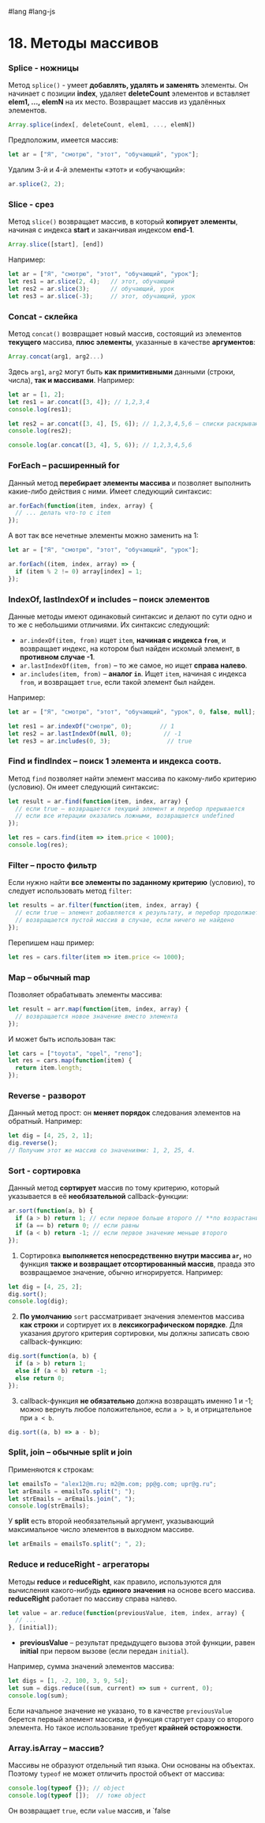 #lang #lang-js

# 18. Методы массивов

### **Splice - ножницы**

Метод `splice()` - умеет **добавлять, удалять и заменять** элементы. Он начинает с позиции **index**, удаляет **deleteCount** элементов и вставляет **elem1, ..., elemN** на их место. Возвращает массив из удалённых элементов.

```javascript
Array.splice(index[, deleteCount, elem1, ..., elemN])
```

Предположим, имеется массив:

```javascript
let ar = ["Я", "смотрю", "этот", "обучающий", "урок"];
```

Удалим 3-й и 4-й элементы «этот» и «обучающий»:

```javascript
ar.splice(2, 2);
```

### **Slice - срез**

Метод `slice()` возвращает массив, в который **копирует элементы**, начиная с индекса **start** и заканчивая индексом **end-1**.

```javascript
Array.slice([start], [end])
```

Например:

```javascript
let ar = ["Я", "смотрю", "этот", "обучающий", "урок"];
let res1 = ar.slice(2, 4);   // этот, обучающий
let res2 = ar.slice(3);      // обучающий, урок
let res3 = ar.slice(-3);     // этот, обучающий, урок
```

### **Concat - склейка**

Метод `concat()` возвращает новый массив, состоящий из элементов **текущего** массива, **плюс элементы**, указанные в качестве **аргументов**:

```javascript
Array.concat(arg1, arg2...)
```

Здесь `arg1`, `arg2` могут быть **как примитивными** данными (строки, числа), **так и массивами**. Например:

```javascript
let ar = [1, 2];
let res1 = ar.concat([3, 4]); // 1,2,3,4
console.log(res1);

let res2 = ar.concat([3, 4], [5, 6]); // 1,2,3,4,5,6 – списки раскрываются до примитивов, а объекты копируют ссылку в новый массив
console.log(res2);

console.log(ar.concat([3, 4], 5, 6)); // 1,2,3,4,5,6
```

### **ForEach – расширенный for**

Данный метод **перебирает элементы массива** и позволяет выполнить какие-либо действия с ними. Имеет следующий синтаксис:

```javascript
ar.forEach(function(item, index, array) {
  // ... делать что-то с item
});
```

А вот так все нечетные элементы можно заменить на 1:

```javascript
let ar = ["Я", "смотрю", "этот", "обучающий", "урок"];

ar.forEach((item, index, array) => {
  if (item % 2 != 0) array[index] = 1;
});
```

### **IndexOf, lastIndexOf и includes – поиск элементов**

Данные методы имеют одинаковый синтаксис и делают по сути одно и то же с небольшими отличиями. Их синтаксис следующий:

- `ar.indexOf(item, from)` ищет `item`, **начиная с индекса `from`**, и возвращает индекс, на котором был найден искомый элемент, в **противном случае -1**.
- `ar.lastIndexOf(item, from)` – то же самое, но ищет **справа налево**.
- `ar.includes(item, from)` – **аналог `in`**. Ищет `item`, начиная с индекса `from`, и возвращает `true`, если такой элемент был найден.

Например:

```javascript
let ar = ["Я", "смотрю", "этот", "обучающий", "урок", 0, false, null];

let res1 = ar.indexOf("смотрю", 0);        // 1
let res2 = ar.lastIndexOf(null, 0);         // -1
let res3 = ar.includes(0, 3);                // true
```

### **Find и findIndex – поиск 1 элемента и индекса соотв.**

Метод `find` позволяет найти элемент массива по какому-либо критерию (условию). Он имеет следующий синтаксис:

```javascript
let result = ar.find(function(item, index, array) {
  // если true – возвращается текущий элемент и перебор прерывается
  // если все итерации оказались ложными, возвращается undefined
});
```

```javascript
let res = cars.find(item => item.price < 1000);
console.log(res);
```

### **Filter – просто фильтр**

Если нужно найти **все элементы по заданному критерию** (условию), то следует использовать метод `filter`:

```javascript
let results = ar.filter(function(item, index, array) {
  // если true – элемент добавляется к результату, и перебор продолжается
  // возвращается пустой массив в случае, если ничего не найдено
});
```

Перепишем наш пример:

```javascript
let res = cars.filter(item => item.price <= 1000);
```

### **Map – обычный map**

Позволяет обрабатывать элементы массива:

```javascript
let result = arr.map(function(item, index, array) {
  // возвращается новое значение вместо элемента
});
```

И может быть использован так:

```javascript
let cars = ["toyota", "opel", "reno"];
let res = cars.map(function(item) {
  return item.length;
});
```

### **Reverse - разворот**

Данный метод прост: он **меняет порядок** следования элементов на обратный. Например:

```javascript
let dig = [4, 25, 2, 1];
dig.reverse();
// Получим этот же массив со значениями: 1, 2, 25, 4.
```

### **Sort - сортировка**

Данный метод **сортирует** массив по тому критерию, который указывается в её **необязательной** callback-функции:

```javascript
ar.sort(function(a, b) {
  if (a > b) return 1; // если первое больше второго // **по возрастанию**
  if (a == b) return 0; // если равны
  if (a < b) return -1; // если первое значение меньше второго
});
```

1. Сортировка **выполняется непосредственно внутри массива `ar`,** но функция **также и возвращает отсортированный массив**, правда это возвращаемое значение, обычно игнорируется. Например:

```javascript
let dig = [4, 25, 2];
dig.sort();
console.log(dig);
```

2. **По умолчанию** `sort` рассматривает значения элементов массива **как строки** и сортирует их в **лексикографическом порядке**. Для указания другого критерия сортировки, мы должны записать свою callback-функцию:

```javascript
dig.sort(function(a, b) {
  if (a > b) return 1;
  else if (a < b) return -1;
  else return 0;
});
```

3. callback-функция **не обязательно** должна возвращать именно 1 и -1; можно вернуть любое положительное, если `a > b`, и отрицательное при `a < b`.

```javascript
dig.sort((a, b) => a - b);
```

### **Split, join – обычные split и join**

Применяются к строкам:

```javascript
let emailsTo = "alex12@m.ru; m2@m.com; pp@g.com; upr@g.ru";
let arEmails = emailsTo.split("; ");
let strEmails = arEmails.join(", ");
console.log(strEmails);
```

У **split** есть второй необязательный аргумент, указывающий максимальное число элементов в выходном массиве.

```javascript
let arEmails = emailsTo.split("; ", 2);
```

### **Reduce и reduceRight - агрегаторы**

Методы **reduce** и **reduceRight**, как правило, используются для вычисления какого-нибудь **единого значения** на основе всего массива. **reduceRight** работает по массиву справа налево.

```javascript
let value = ar.reduce(function(previousValue, item, index, array) {
  // ...
}, [initial]);
```

- **previousValue** – результат предыдущего вызова этой функции, равен **initial** при первом вызове (если передан `initial`).

Например, сумма значений элементов массива:

```javascript
let digs = [1, -2, 100, 3, 9, 54];
let sum = digs.reduce((sum, current) => sum + current, 0);
console.log(sum);
```

Если начальное значение не указано, то в качестве `previousValue` берется первый элемент массива, и функция стартует сразу со второго элемента. Но такое использование требует **крайней осторожности**.

### **Array.isArray – массив?**

Массивы не образуют отдельный тип языка. Они основаны на объектах. Поэтому `typeof` не может отличить простой объект от массива:

```javascript
console.log(typeof {}); // object
console.log(typeof []);  // тоже object
```

Он возвращает `true`, если `value` массив, и `false